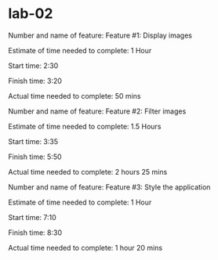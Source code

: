 # lab-02

Number and name of feature: Feature #1: Display images

Estimate of time needed to complete: 1 Hour

Start time: 2:30

Finish time: 3:20

Actual time needed to complete: 50 mins


Number and name of feature: Feature #2: Filter images

Estimate of time needed to complete: 1.5 Hours

Start time: 3:35

Finish time: 5:50

Actual time needed to complete: 2 hours 25 mins 


Number and name of feature: Feature #3: Style the application

Estimate of time needed to complete: 1 Hour

Start time: 7:10

Finish time: 8:30

Actual time needed to complete: 1 hour 20 mins


